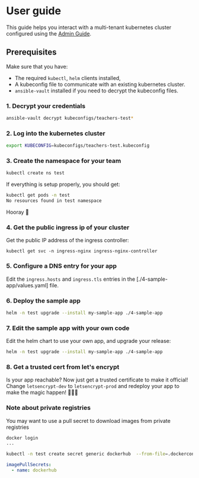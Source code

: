 # User guide

This guide helps you interact with a multi-tenant kubernetes cluster configured using the [Admin Guide](ADMIN.md).

## Prerequisites

Make sure that you have:

* The required `kubectl`, `helm` clients installed,
* A kubeconfig file to communicate with an existing kubernetes cluster.
* `ansible-vault` installed if you need to decrypt the kubeconfig files.

### 1. Decrypt your credentials

```bash
ansible-vault decrypt kubeconfigs/teachers-test*
```

### 2. Log into the kubernetes cluster

```bash
export KUBECONFIG=kubeconfigs/teachers-test.kubeconfig
```

### 3. Create the namespace for your team

```bash
kubectl create ns test
```

If everything is setup properly, you should get:

```bash
kubectl get pods -n test
No resources found in test namespace
```

Hooray 🎉

### 4. Get the public ingress ip of your cluster

Get the public IP address of the ingress controller:

```
kubectl get svc -n ingress-nginx ingress-nginx-controller
```

### 5. Configure a DNS entry for your app

Edit the `ingress.hosts` and `ingress.tls` entries in the [./4-sample-app/values.yaml] file.

### 6. Deploy the sample app

```bash
helm -n test upgrade --install my-sample-app ./4-sample-app
```

### 7. Edit the sample app with your own code

Edit the helm chart to use your own app, and upgrade your release:

```bash
helm -n test upgrade --install my-sample-app ./4-sample-app
```

### 8. Get a trusted cert from let's encrypt

Is your app reachable? Now just get a trusted certificate to make it official! Change `letsencrypt-dev` to `letsencrypt-prod` and redeploy your app to make the magic happen! 🎊🤩🍾

### Note about private registries

You may want to use a pull secret to download images from private registries

```bash
docker login
...

kubectl -n test create secret generic dockerhub  --from-file=.dockerconfigjson=/home/mxmtr/.docker/config.json    --type=kubernetes.io/dockerconfigjson
```

```yaml
imagePullSecrets:
  - name: dockerhub
```
